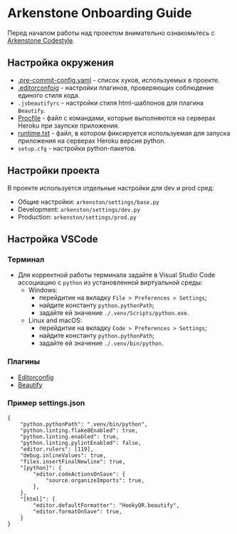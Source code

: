 # Arkenstone Onboarding Guide

Перед началом работы над проектом внимательно ознакомьтесь с [Arkenstone Codestyle](https://github.com/lejbron/arkenstone/blob/master/docs/arc_codestyle.md).

## Настройка окружения

- [.pre-commit-config.yaml](https://pre-commit.com/#2-add-a-pre-commit-configuration) - список хуков, используемых в проекте.
- [.editorconfoig](https://editorconfig.org/) - настройки плагинов, проверяющих соблюдение единого стиля кода.
- `.jsbeautifyrc` - настройки стиля html-шаблонов для плагина `Beautify`.
- [Procfile](https://devcenter.heroku.com/articles/procfile) - файл с командами, которые выполняются на серверах Heroku при заупске приложения.
- [runtime.txt](https://devcenter.heroku.com/articles/python-runtimes) - файл, в котором фиксируется используемая для запуска приложения на серверах Heroku версия python.
- `setup.cfg` - настройки python-пакетов.

## Настройки проекта

В проекте используется отдельные настройки для dev и prod сред:
- Общие настройки: `arkenston/settings/base.py`
- Development: `arkenston/settings/dev.py`
- Production: `arkenston/settings/prod.py`

## Настройка VSCode

### Терминал

- Для корректной работы терминала задайте в Visual Studio Code ассоциацию с `python` из установленной виртуальной среды:
	+ Windows:
		- перейдитие на вкладку `File > Preferences > Settings`;
		- найдите константу `python.pythonPath`;
		- задайте ей значение `./.venv/Scripts/python.exe`.
	+ Linux and macOS:
		- перейдитие на вкладку `Code > Preferences > Settings`;
		- найдите константу `python.pythonPath`;
		- задайте ей значение `./.venv/bin/python`.

### Плагины

- [Editorconfig](https://marketplace.visualstudio.com/items?itemName=EditorConfig.EditorConfig)
- [Beautify](https://marketplace.visualstudio.com/items?itemName=HookyQR.beautify)

### Пример settings.json

```
{
    "python.pythonPath": ".venv/bin/python",
    "python.linting.flake8Enabled": true,
    "python.linting.enabled": true,
    "python.linting.pylintEnabled": false,
    "editor.rulers": [119],
    "debug.inlineValues": true,
    "files.insertFinalNewline": true,
    "[python]": {
        "editor.codeActionsOnSave": {
            "source.organizeImports": true,
        },
    },
    "[html]": {
        "editor.defaultFormatter": "HookyQR.beautify",
        "editor.formatOnSave": true,
    }
}
```
